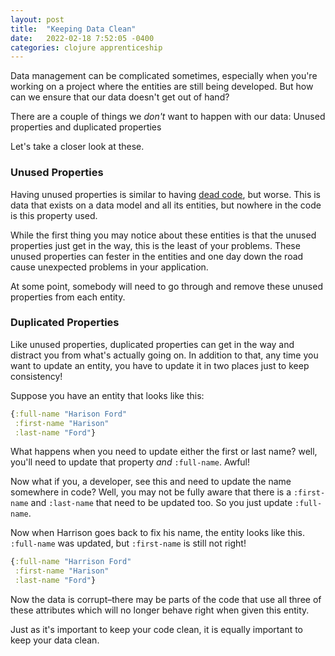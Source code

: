```yaml
---
layout: post
title:  "Keeping Data Clean"
date:   2022-02-18 7:52:05 -0400
categories: clojure apprenticeship
---
```


Data management can be complicated sometimes, especially when you're 
working on a project where the entities are still being developed. 
But how can we ensure that our data doesn't get out of hand?

There are a couple of things we _don't_ want to happen with our data:
Unused properties and duplicated properties

Let's take a closer look at these.

### Unused Properties

Having unused properties is similar to having [dead code][dead-code], 
but worse. This is data that exists on a data model and all its
entities, but nowhere in the code is this property used.

While the first thing you may notice about these entities is that
the unused properties just get in the way, this is the least of your
problems. These unused properties can fester in the entities and one
day down the road cause unexpected problems in your application.

At some point, somebody will need to go through and remove these
unused properties from each entity.

### Duplicated Properties

Like unused properties, duplicated properties can get in the way
and distract you from what's actually going on. In addition to that,
any time you want to update an entity, you have to update it in two 
places just to keep consistency!

Suppose you have an entity that looks like this:

````clojure
{:full-name "Harison Ford"
 :first-name "Harison"
 :last-name "Ford"}
````

What happens when you need to update either the first or last name?
well, you'll need to update that property _and_ `:full-name`. Awful!

Now what if you, a developer, see this and need to update the name
somewhere in code? Well, you may not be fully aware that there is a 
`:first-name` and `:last-name` that need to be updated too. So you
just update `:full-name`. 

Now when Harrison goes back to fix his name, the entity looks like
this. `:full-name` was updated, but `:first-name` is still not right!

````clojure
{:full-name "Harrison Ford"
 :first-name "Harison"
 :last-name "Ford"}
````

Now the data is corrupt–there may be parts of the code that use all
three of these attributes which will no longer behave right when 
given this entity.

Just as it's important to keep your code clean, it is equally
important to keep your data clean.

[dead-code]: https://brandoncorrea.github.io/apprenticeship/2022/02/04/death-to-dead-code.html
